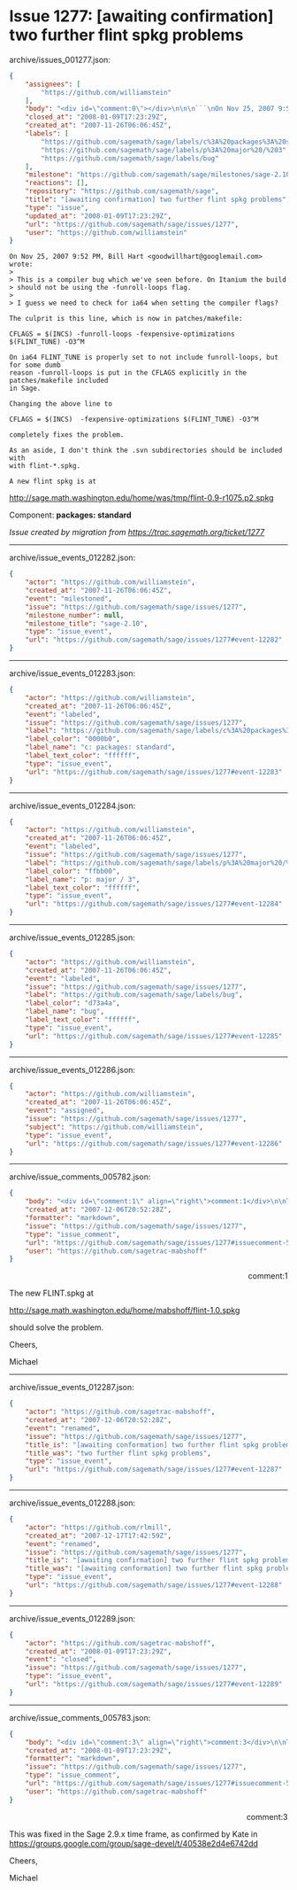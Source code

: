 # Issue 1277: [awaiting confirmation] two further flint spkg problems

archive/issues_001277.json:
```json
{
    "assignees": [
        "https://github.com/williamstein"
    ],
    "body": "<div id=\"comment:0\"></div>\n\n\n```\nOn Nov 25, 2007 9:52 PM, Bill Hart <goodwillhart@googlemail.com> wrote:\n> \n> This is a compiler bug which we've seen before. On Itanium the build\n> should not be using the -funroll-loops flag.\n> \n> I guess we need to check for ia64 when setting the compiler flags?\n\nThe culprit is this line, which is now in patches/makefile:\n\nCFLAGS = $(INCS) -funroll-loops -fexpensive-optimizations $(FLINT_TUNE) -O3^M\n\nOn ia64 FLINT_TUNE is properly set to not include funroll-loops, but for some dumb\nreason -funroll-loops is put in the CFLAGS explicitly in the patches/makefile included\nin Sage.  \n\nChanging the above line to \n\nCFLAGS = $(INCS)  -fexpensive-optimizations $(FLINT_TUNE) -O3^M\n\ncompletely fixes the problem. \n\nAs an aside, I don't think the .svn subdirectories should be included with\nwith flint-*.spkg.  \n\nA new flint spkg is at \n```\n\n  http://sage.math.washington.edu/home/was/tmp/flint-0.9-r1075.p2.spkg\n\n\nComponent: **packages: standard**\n\n_Issue created by migration from https://trac.sagemath.org/ticket/1277_\n\n",
    "closed_at": "2008-01-09T17:23:29Z",
    "created_at": "2007-11-26T06:06:45Z",
    "labels": [
        "https://github.com/sagemath/sage/labels/c%3A%20packages%3A%20standard",
        "https://github.com/sagemath/sage/labels/p%3A%20major%20/%203",
        "https://github.com/sagemath/sage/labels/bug"
    ],
    "milestone": "https://github.com/sagemath/sage/milestones/sage-2.10",
    "reactions": [],
    "repository": "https://github.com/sagemath/sage",
    "title": "[awaiting confirmation] two further flint spkg problems",
    "type": "issue",
    "updated_at": "2008-01-09T17:23:29Z",
    "url": "https://github.com/sagemath/sage/issues/1277",
    "user": "https://github.com/williamstein"
}
```
<div id="comment:0"></div>


```
On Nov 25, 2007 9:52 PM, Bill Hart <goodwillhart@googlemail.com> wrote:
> 
> This is a compiler bug which we've seen before. On Itanium the build
> should not be using the -funroll-loops flag.
> 
> I guess we need to check for ia64 when setting the compiler flags?

The culprit is this line, which is now in patches/makefile:

CFLAGS = $(INCS) -funroll-loops -fexpensive-optimizations $(FLINT_TUNE) -O3^M

On ia64 FLINT_TUNE is properly set to not include funroll-loops, but for some dumb
reason -funroll-loops is put in the CFLAGS explicitly in the patches/makefile included
in Sage.  

Changing the above line to 

CFLAGS = $(INCS)  -fexpensive-optimizations $(FLINT_TUNE) -O3^M

completely fixes the problem. 

As an aside, I don't think the .svn subdirectories should be included with
with flint-*.spkg.  

A new flint spkg is at 
```

  http://sage.math.washington.edu/home/was/tmp/flint-0.9-r1075.p2.spkg


Component: **packages: standard**

_Issue created by migration from https://trac.sagemath.org/ticket/1277_





---

archive/issue_events_012282.json:
```json
{
    "actor": "https://github.com/williamstein",
    "created_at": "2007-11-26T06:06:45Z",
    "event": "milestoned",
    "issue": "https://github.com/sagemath/sage/issues/1277",
    "milestone_number": null,
    "milestone_title": "sage-2.10",
    "type": "issue_event",
    "url": "https://github.com/sagemath/sage/issues/1277#event-12282"
}
```



---

archive/issue_events_012283.json:
```json
{
    "actor": "https://github.com/williamstein",
    "created_at": "2007-11-26T06:06:45Z",
    "event": "labeled",
    "issue": "https://github.com/sagemath/sage/issues/1277",
    "label": "https://github.com/sagemath/sage/labels/c%3A%20packages%3A%20standard",
    "label_color": "0000b0",
    "label_name": "c: packages: standard",
    "label_text_color": "ffffff",
    "type": "issue_event",
    "url": "https://github.com/sagemath/sage/issues/1277#event-12283"
}
```



---

archive/issue_events_012284.json:
```json
{
    "actor": "https://github.com/williamstein",
    "created_at": "2007-11-26T06:06:45Z",
    "event": "labeled",
    "issue": "https://github.com/sagemath/sage/issues/1277",
    "label": "https://github.com/sagemath/sage/labels/p%3A%20major%20/%203",
    "label_color": "ffbb00",
    "label_name": "p: major / 3",
    "label_text_color": "ffffff",
    "type": "issue_event",
    "url": "https://github.com/sagemath/sage/issues/1277#event-12284"
}
```



---

archive/issue_events_012285.json:
```json
{
    "actor": "https://github.com/williamstein",
    "created_at": "2007-11-26T06:06:45Z",
    "event": "labeled",
    "issue": "https://github.com/sagemath/sage/issues/1277",
    "label": "https://github.com/sagemath/sage/labels/bug",
    "label_color": "d73a4a",
    "label_name": "bug",
    "label_text_color": "ffffff",
    "type": "issue_event",
    "url": "https://github.com/sagemath/sage/issues/1277#event-12285"
}
```



---

archive/issue_events_012286.json:
```json
{
    "actor": "https://github.com/williamstein",
    "created_at": "2007-11-26T06:06:45Z",
    "event": "assigned",
    "issue": "https://github.com/sagemath/sage/issues/1277",
    "subject": "https://github.com/williamstein",
    "type": "issue_event",
    "url": "https://github.com/sagemath/sage/issues/1277#event-12286"
}
```



---

archive/issue_comments_005782.json:
```json
{
    "body": "<div id=\"comment:1\" align=\"right\">comment:1</div>\n\nThe new FLINT.spkg at\n\nhttp://sage.math.washington.edu/home/mabshoff/flint-1.0.spkg\n\nshould solve the problem.\n\nCheers,\n\nMichael",
    "created_at": "2007-12-06T20:52:28Z",
    "formatter": "markdown",
    "issue": "https://github.com/sagemath/sage/issues/1277",
    "type": "issue_comment",
    "url": "https://github.com/sagemath/sage/issues/1277#issuecomment-5782",
    "user": "https://github.com/sagetrac-mabshoff"
}
```

<div id="comment:1" align="right">comment:1</div>

The new FLINT.spkg at

http://sage.math.washington.edu/home/mabshoff/flint-1.0.spkg

should solve the problem.

Cheers,

Michael



---

archive/issue_events_012287.json:
```json
{
    "actor": "https://github.com/sagetrac-mabshoff",
    "created_at": "2007-12-06T20:52:28Z",
    "event": "renamed",
    "issue": "https://github.com/sagemath/sage/issues/1277",
    "title_is": "[awaiting conformation] two further flint spkg problems",
    "title_was": "two further flint spkg problems",
    "type": "issue_event",
    "url": "https://github.com/sagemath/sage/issues/1277#event-12287"
}
```



---

archive/issue_events_012288.json:
```json
{
    "actor": "https://github.com/rlmill",
    "created_at": "2007-12-17T17:42:59Z",
    "event": "renamed",
    "issue": "https://github.com/sagemath/sage/issues/1277",
    "title_is": "[awaiting confirmation] two further flint spkg problems",
    "title_was": "[awaiting conformation] two further flint spkg problems",
    "type": "issue_event",
    "url": "https://github.com/sagemath/sage/issues/1277#event-12288"
}
```



---

archive/issue_events_012289.json:
```json
{
    "actor": "https://github.com/sagetrac-mabshoff",
    "created_at": "2008-01-09T17:23:29Z",
    "event": "closed",
    "issue": "https://github.com/sagemath/sage/issues/1277",
    "type": "issue_event",
    "url": "https://github.com/sagemath/sage/issues/1277#event-12289"
}
```



---

archive/issue_comments_005783.json:
```json
{
    "body": "<div id=\"comment:3\" align=\"right\">comment:3</div>\n\nThis was fixed in the Sage 2.9.x time frame, as confirmed by Kate in https://groups.google.com/group/sage-devel/t/40538e2d4e6742dd\n\nCheers,\n\nMichael",
    "created_at": "2008-01-09T17:23:29Z",
    "formatter": "markdown",
    "issue": "https://github.com/sagemath/sage/issues/1277",
    "type": "issue_comment",
    "url": "https://github.com/sagemath/sage/issues/1277#issuecomment-5783",
    "user": "https://github.com/sagetrac-mabshoff"
}
```

<div id="comment:3" align="right">comment:3</div>

This was fixed in the Sage 2.9.x time frame, as confirmed by Kate in https://groups.google.com/group/sage-devel/t/40538e2d4e6742dd

Cheers,

Michael
